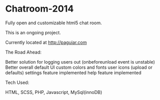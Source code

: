 Chatroom-2014
=============

Fully open and customizable html5 chat room.

This is an ongoing project.

Currently located at http://paguiar.com

The Road Ahead:

Better solution for logging users out (onbeforeunload event is unstable)
Better overall default UI
custom colors and fonts
user icons (upload or defaults)
settings feature implemented
help feature implemented

Tech Used:

HTML,
SCSS,
PHP,
Javascript,
MySql(innoDB)

